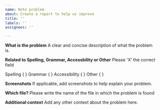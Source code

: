 ```yaml
---
name: Note problem
about: Create a report to help us improve
title: ''
labels: ''
assignees: ''

---
```


**What is the problem**
A clear and concise description of what the problem is.

**Related to Spelling, Grammar, Accessbility or Other**
Please 'X' the correct field

Spelling { }
Grammar { }
Accessibility { }
Other { }

**Screenshots**
If applicable, add screenshots to help explain your problem.

**Which file?**
Please write the name of the file in which the problem is found

**Additional context**
Add any other context about the problem here.
